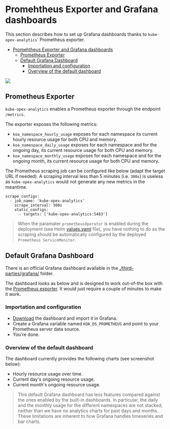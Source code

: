 # Promehtheus Exporter and Grafana dashboards
This section describes how to set up Grafana dashboards thanks to `kube-opex-analytics`' Prometheus exporter.

- [Promehtheus Exporter and Grafana dashboards](#promehtheus-exporter-and-grafana-dashboards)
  - [Prometheus Exporter](#prometheus-exporter)
  - [Default Grafana Dashboard](#default-grafana-dashboard)
    - [Importation and configuration](#importation-and-configuration)
    - [Overview of the default dashboard](#overview-of-the-default-dashboard)

![](../screenshots/kube-opex-analytics-grafana.png)

## Prometheus Exporter
`kube-opex-analytics` enables a Prometheus exporter through the endpoint `/metrics`.

The exporter exposes the following metrics:

* `koa_namespace_hourly_usage` exposes for each namespace its current hourly resource usage for both CPU and memory.
* `koa_namespace_daily_usage` exposes for each namespace and for the ongoing day, its current resource usage for both CPU and memory.
* `koa_namespace_monthly_usage` exposes for each namespace and for the ongoing month, its current resource usage for both CPU and memory.

The Prometheus scraping job can be configured like below (adapt the target URL if needed). A scraping interval less than 5 minutes (i.e. `300s`) is useless as `kube-opex-analytics` would not generate any new metrics in the meantime.


```
scrape_configs:
  - job_name: 'kube-opex-analytics'
    scrape_interval: 300s
    static_configs:
      - targets: ['kube-opex-analytics:5483']
```

> When the paramater `prometheusOperator` is enabled during the deployment (see Helm [values.yaml](./helm/kube-opex-analytics/values.yaml) file), you have nothing to do as the scraping should be automatically configured by the deployed `Prometheus ServiceMonitor`.

## Default Grafana Dashboard
There is an official Grafana dashboard available in the [./third-parties/grafana/](https://github.com/rchakode/kube-opex-analytics/tree/main/third-parties/grafana) folder.

The dashboard looks as below and is designed to work out-of-the box with the [Prometheus exporter](#prometheus-exporter). It would just require a couple of minutes to make it work. 

### Importation and configuration

 * [Download](https://grafana.com/grafana/dashboards/10282-kube-opex-analytics/) the dashboard and import it in Grafana.
 * Create a Grafana variable named `KOA_DS_PROMETHEUS` and point to your Prometheus server data source.
 * You're done.

### Overview of the default dashboard
The dashboard currently provides the following charts (see screenshot below):

* Hourly resource usage over time.
* Current day's ongoing resource usage.
* Current month's ongoing resource usage.

> This default Grafana dashboard has less features compared against the ones enabled by the built-in dashboards. In particular, the daily and the monthly usage for the different namespaces are not stacked, neither than we have no analytics charts for past days and months. These limitations are inherent to how Grafana handles timeseries and bar charts.
